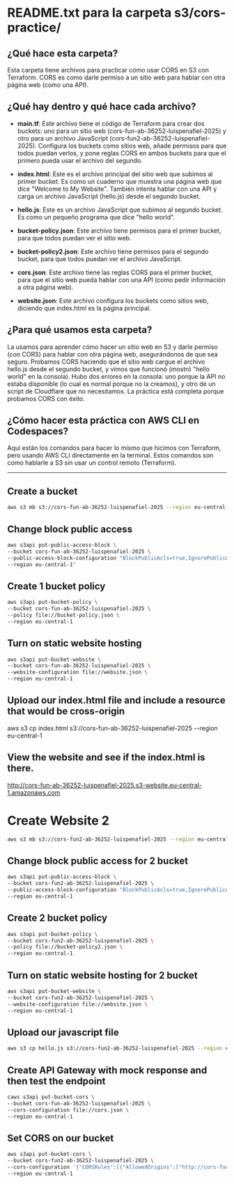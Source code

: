 # README.txt para la carpeta s3/cors-practice/

## ¿Qué hace esta carpeta?
Esta carpeta tiene archivos para practicar cómo usar CORS en S3 con Terraform. CORS es como darle permiso a un sitio web para hablar con otra página web (como una API).

## ¿Qué hay dentro y qué hace cada archivo?

- **main.tf**:
  Este archivo tiene el código de Terraform para crear dos buckets: uno para un sitio web (cors-fun-ab-36252-luispenafiel-2025) y otro para un archivo JavaScript (cors-fun2-ab-36252-luispenafiel-2025). Configura los buckets como sitios web, añade permisos para que todos puedan verlos, y pone reglas CORS en ambos buckets para que el primero pueda usar el archivo del segundo.

- **index.html**:
  Este es el archivo principal del sitio web que subimos al primer bucket. Es como un cuaderno que muestra una página web que dice "Welcome to My Website". También intenta hablar con una API y carga un archivo JavaScript (hello.js) desde el segundo bucket.

- **hello.js**:
  Este es un archivo JavaScript que subimos al segundo bucket. Es como un pequeño programa que dice "hello world".

- **bucket-policy.json**:
  Este archivo tiene permisos para el primer bucket, para que todos puedan ver el sitio web.

- **bucket-policy2.json**:
  Este archivo tiene permisos para el segundo bucket, para que todos puedan ver el archivo JavaScript.

- **cors.json**:
  Este archivo tiene las reglas CORS para el primer bucket, para que el sitio web pueda hablar con una API (como pedir información a otra página web).

- **website.json**:
  Este archivo configura los buckets como sitios web, diciendo que index.html es la página principal.

## ¿Para qué usamos esta carpeta?
La usamos para aprender cómo hacer un sitio web en S3 y darle permiso (con CORS) para hablar con otra página web, asegurándonos de que sea seguro. Probamos CORS haciendo que el sitio web cargue el archivo hello.js desde el segundo bucket, y vimos que funcionó (mostró "hello world" en la consola). Hubo dos errores en la consola: uno porque la API no estaba disponible (lo cual es normal porque no la creamos), y otro de un script de Cloudflare que no necesitamos. La práctica está completa porque probamos CORS con éxito.

## ¿Cómo hacer esta práctica con AWS CLI en Codespaces?
Aquí están los comandos para hacer lo mismo que hicimos con Terraform, pero usando AWS CLI directamente en la terminal. Estos comandos son como hablarle a S3 sin usar un control remoto (Terraform).

----------------------------------------


## Create a bucket

```sh
aws s3 mb s3://cors-fun-ab-36252-luispenafiel-2025 --region eu-central-1
```

## Change block public access

```sh
aws s3api put-public-access-block \
--bucket cors-fun-ab-36252-luispenafiel-2025 \
--public-access-block-configuration "BlockPublicAcls=true,IgnorePublicAcls=true,BlockPublicPolicy=false,RestrictPublicBuckets=false" \
--region eu-central-1"
```

## Create 1 bucket policy

```sh
aws s3api put-bucket-policy \
--bucket cors-fun-ab-36252-luispenafiel-2025 \
--policy file://bucket-policy.json \
--region eu-central-1
```

## Turn on static website hosting

```sh
aws s3api put-bucket-website \
--bucket cors-fun-ab-36252-luispenafiel-2025 \
--website-configuration file://website.json \
--region eu-central-1
```

## Upload our index.html file and include a resource that would be cross-origin

aws s3 cp index.html s3://cors-fun-ab-36252-luispenafiel-2025 --region eu-central-1

## View the website and see if the index.html is there.

http://cors-fun-ab-36252-luispenafiel-2025.s3-website.eu-central-1.amazonaws.com


# Create Website 2

```sh
aws s3 mb s3://cors-fun2-ab-36252-luispenafiel-2025 --region eu-central-1
```

## Change block public access for 2 bucket

```sh
aws s3api put-public-access-block \
--bucket cors-fun2-ab-36252-luispenafiel-2025 \
--public-access-block-configuration "BlockPublicAcls=true,IgnorePublicAcls=true,BlockPublicPolicy=false,RestrictPublicBuckets=false" \
--region eu-central-1
```

## Create 2 bucket policy

```sh
aws s3api put-bucket-policy \
--bucket cors-fun2-ab-36252-luispenafiel-2025 \
--policy file://bucket-policy2.json \
--region eu-central-1
```

## Turn on static website hosting for 2 bucket

```sh
aws s3api put-bucket-website \
--bucket cors-fun2-ab-36252-luispenafiel-2025 \
--website-configuration file://website.json \
--region eu-central-1
```

## Upload our javascript file

```sh
aws s3 cp hello.js s3://cors-fun2-ab-36252-luispenafiel-2025 --region eu-central-1
```

## Create API Gateway with mock response and then test the endpoint

```sh
caws s3api put-bucket-cors \
--bucket cors-fun-ab-36252-luispenafiel-2025 \
--cors-configuration file://cors.json \
--region eu-central-1
```

## Set CORS on our bucket

```sh
aws s3api put-bucket-cors \
--bucket cors-fun2-ab-36252-luispenafiel-2025 \
--cors-configuration '{"CORSRules":[{"AllowedOrigins":["http://cors-fun-ab-36252-luispenafiel-2025.s3-website.eu-central-1.amazonaws.com"],"AllowedMethods":["GET"],"AllowedHeaders":["*"],"MaxAgeSeconds":3000}]}' \
--region eu-central-1
```